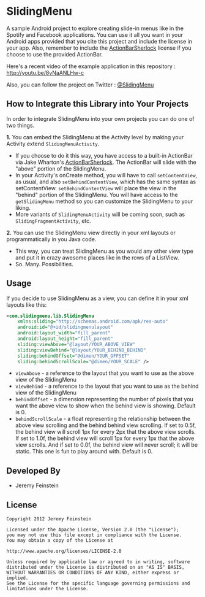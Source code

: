 SlidingMenu
===========

A sample Android project to explore creating slide-in menus like in the Spotify and Facebook applications. 
You can use it all you want in your Android apps provided that you cite this project and include the 
license in your app. Also, remember to include the [ActionBarSherlock][2] license if you choose to use the
provided ActionBar.

Here's a recent video of the example application in this repository : http://youtu.be/8vNaANLHw-c

Also, you can follow the project on Twitter : [@SlidingMenu][1]

How to Integrate this Library into Your Projects
------------------------------------------------
In order to integrate SlidingMenu into your own projects you can do one of two things.

__1.__      You can embed the SlidingMenu at the Activity level by making your Activity extend `SlidingMenuActivity`.
* If you choose to do it this way, you have access to a built-in ActionBar via Jake Wharton's [ActionBarSherlock][2].
The ActionBar will slide with the "above" portion of the SlidingMenu.
* In your Activity's onCreate method, you will have to call `setContentView`, as usual, and also 
`setBehindContentView`, which has the same syntax as setContentView. `setBehindContentView` will place 
the view in the "behind" portion of the SlidingMenu. You will have access to the `getSlidingMenu` method so you can
customize the SlidingMenu to your liking.
* More variants of `SlidingMenuActivity` will be coming soon, such as `SlidingFragmentActivity`, etc.

__2.__      You can use the SlidingMenu view directly in your xml layouts or programmatically in you Java code.
* This way, you can treat SlidingMenu as you would any other view type and put it in crazy awesome places like in the
rows of a ListView.
* So. Many. Possibilities.

Usage
-----
If you decide to use SlidingMenu as a view, you can define it in your xml layouts like this:
```xml
<com.slidingmenu.lib.SlidingMenu
    xmlns:sliding="http://schemas.android.com/apk/res-auto"
    android:id="@+id/slidingmenulayout"
    android:layout_width="fill_parent"
    android:layout_height="fill_parent"
    sliding:viewAbove="@layout/YOUR_ABOVE_VIEW"
    sliding:viewBehind="@layout/YOUR_BEHIND_BEHIND"
    sliding:behindOffset="@dimen/YOUR_OFFSET"
    sliding:behindScrollScale="@dimen/YOUR_SCALE" />
```
* `viewAbove` - a reference to the layout that you want to use as the above view of the SlidingMenu
* `viewBehind` - a reference to the layout that you want to use as the behind view of the SlidingMenu
* `behindOffset` - a dimension representing the number of pixels that you want the above view to show when the
behind view is showing. Default is 0.
* `behindScrollScale` - a float representing the relationship between the above view scrolling and the behind
behind view scrolling. If set to 0.5f, the behind view will scroll 1px for every 2px that the above view scrolls.
If set to 1.0f, the behind view will scroll 1px for every 1px that the above view scrolls. And if set to 0.0f, the
behind view will never scroll; it will be static. This one is fun to play around with. Default is 0.

Developed By
------------
* Jeremy Feinstein

License
-------

    Copyright 2012 Jeremy Feinstein
    
    Licensed under the Apache License, Version 2.0 (the "License");
    you may not use this file except in compliance with the License.
    You may obtain a copy of the License at
    
    http://www.apache.org/licenses/LICENSE-2.0
    
    Unless required by applicable law or agreed to in writing, software
    distributed under the License is distributed on an "AS IS" BASIS,
    WITHOUT WARRANTIES OR CONDITIONS OF ANY KIND, either express or implied.
    See the License for the specific language governing permissions and
    limitations under the License.
    
[1]: http://twitter.com/slidingmenu
[2]: http://actionbarsherlock.com/

